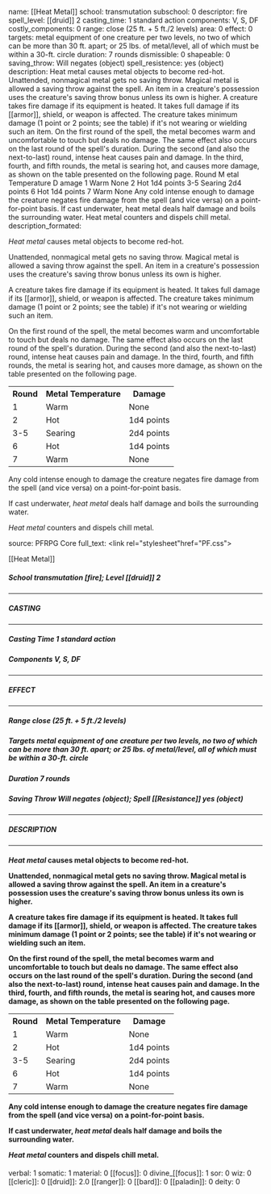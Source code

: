 name: [[Heat Metal]]
school: transmutation
subschool: 0
descriptor: fire
spell_level: [[druid]] 2
casting_time: 1 standard action
components: V, S, DF
costly_components: 0
range: close (25 ft. + 5 ft./2 levels)
area: 0
effect: 0
targets: metal equipment of one creature per two levels, no two of which can be more than 30 ft. apart; or 25 lbs. of metal/level, all of which must be within a 30-ft. circle
duration: 7 rounds
dismissible: 0
shapeable: 0
saving_throw: Will negates (object)
spell_resistence: yes (object)
description: Heat metal causes metal objects to become red-hot. Unattended, nonmagical metal gets no saving throw. Magical metal is allowed a saving throw against the spell. An item in a creature's possession uses the creature's saving throw bonus unless its own is higher. A creature takes fire damage if its equipment is heated. It takes full damage if its [[armor]], shield, or weapon is affected. The creature takes minimum damage (1 point or 2 points; see the table) if it's not wearing or wielding such an item. On the first round of the spell, the metal becomes warm and uncomfortable to touch but deals no damage. The same effect also occurs on the last round of the spell's duration. During the second (and also the next-to-last) round, intense heat causes pain and damage. In the third, fourth, and fifth rounds, the metal is searing hot, and causes more damage, as shown on the table presented on the following page. Round M etal Temperature D amage 1 Warm None 2 Hot 1d4 points 3-5 Searing 2d4 points 6 Hot 1d4 points 7 Warm None Any cold intense enough to damage the creature negates fire damage from the spell (and vice versa) on a point-for-point basis. If cast underwater, heat metal deals half damage and boils the surrounding water. Heat metal counters and dispels chill metal.
description_formated: <p><i>Heat metal</i> causes metal objects to become red-hot.</p><p>Unattended, nonmagical metal gets no saving throw. Magical metal is allowed a saving throw against the spell. An item in a creature's possession uses the creature's saving throw bonus unless its own is higher.</p><p>A creature takes fire damage if its equipment is heated. It takes full damage if its [[armor]], shield, or weapon is affected. The creature takes minimum damage (1 point or 2 points; see the table) if it's not wearing or wielding such an item.</p><p>On the first round of the spell, the metal becomes warm and uncomfortable to touch but deals no damage. The same effect also occurs on the last round of the spell's duration. During the second (and also the next-to-last) round, intense heat causes pain and damage. In the third, fourth, and fifth rounds, the metal is searing hot, and causes more damage, as shown on the table presented on the following page.</p><p> <table><tr><th>Round</th><th>Metal Temperature</th><th>Damage</th></tr><tr><td>1</td><td>Warm</td><td>None</td></tr><tr><td>2</td><td>Hot</td><td>1d4 points</td></tr><tr><td>3-5</td><td>Searing</td><td>2d4 points</td></tr><tr><td>6</td><td>Hot</td><td>1d4 points</td></tr><tr><td>7</td><td>Warm</td><td>None</td></tr></table>  Any cold intense enough to damage the creature negates fire damage from the spell (and vice versa) on a point-for-point basis.</p><p>If cast underwater, <i>heat metal</i> deals half damage and boils the surrounding water.</p><p><i>Heat metal</i> counters and dispels chill metal.</p>
source: PFRPG Core
full_text: <link rel="stylesheet"href="PF.css"><div class="heading"><p class="alignleft">[[Heat Metal]]</p><div style="clear: both;"></div></div><div><h5><b>School </b>transmutation [fire]; <b>Level </b>[[druid]] 2</h5></div><hr/><div><h5><b>CASTING</b></h5></div><hr/><div><h5><b>Casting Time </b>1 standard action</h5><h5><b>Components </b>V, S, DF</h5></div><hr/><div><h5><b>EFFECT</b></h5></div><hr/><div><h5><b>Range </b>close (25 ft. + 5 ft./2 levels)</h5><h5><b>Targets </b>metal equipment of one creature per two levels, no two of which can be more than 30 ft. apart; or 25 lbs. of metal/level, all of which must be within a 30-ft. circle</h5><h5><b>Duration </b>7 rounds</h5><h5><b>Saving Throw </b>Will negates (object); <b>Spell [[Resistance]] </b>yes (object)</h5></div><hr/><div><h5><b>DESCRIPTION</b></h5></div><hr/><div><h4><p><i>Heat metal</i> causes metal objects to become red-hot.</p><p>Unattended, nonmagical metal gets no saving throw. Magical metal is allowed a saving throw against the spell. An item in a creature's possession uses the creature's saving throw bonus unless its own is higher.</p><p>A creature takes fire damage if its equipment is heated. It takes full damage if its [[armor]], shield, or weapon is affected. The creature takes minimum damage (1 point or 2 points; see the table) if it's not wearing or wielding such an item.</p><p>On the first round of the spell, the metal becomes warm and uncomfortable to touch but deals no damage. The same effect also occurs on the last round of the spell's duration. During the second (and also the next-to-last) round, intense heat causes pain and damage. In the third, fourth, and fifth rounds, the metal is searing hot, and causes more damage, as shown on the table presented on the following page.</p><p> <table><tr><th>Round</th><th>Metal Temperature</th><th>Damage</th></tr><tr><td>1</td><td>Warm</td><td>None</td></tr><tr><td>2</td><td>Hot</td><td>1d4 points</td></tr><tr><td>3-5</td><td>Searing</td><td>2d4 points</td></tr><tr><td>6</td><td>Hot</td><td>1d4 points</td></tr><tr><td>7</td><td>Warm</td><td>None</td></tr></table>  Any cold intense enough to damage the creature negates fire damage from the spell (and vice versa) on a point-for-point basis.</p><p>If cast underwater, <i>heat metal</i> deals half damage and boils the surrounding water.</p><p><i>Heat metal</i> counters and dispels chill metal.</p></h4></div>
verbal: 1
somatic: 1
material: 0
[[focus]]: 0
divine_[[focus]]: 1
sor: 0
wiz: 0
[[cleric]]: 0
[[druid]]: 2.0
[[ranger]]: 0
[[bard]]: 0
[[paladin]]: 0
deity: 0
